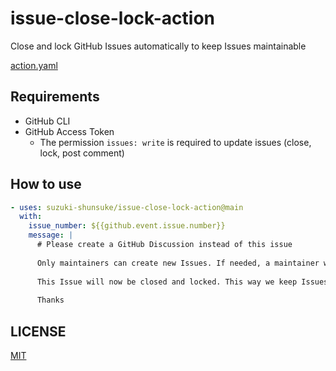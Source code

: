 # issue-close-lock-action

Close and lock GitHub Issues automatically to keep Issues maintainable

[action.yaml](action.yaml)

## Requirements

- GitHub CLI
- GitHub Access Token
  - The permission `issues: write` is required to update issues (close, lock, post comment)

## How to use

```yaml
- uses: suzuki-shunsuke/issue-close-lock-action@main
  with:
    issue_number: ${{github.event.issue.number}}
    message: |
      # Please create a GitHub Discussion instead of this issue
  
      Only maintainers can create new Issues. If needed, a maintainer will create an Issue after your Discussion been triaged and confirmed.
  
      This Issue will now be closed and locked. This way we keep Issues actionable, and free of duplicates or wrong bug reports.
  
      Thanks
```

## LICENSE

[MIT](LICENSE)
